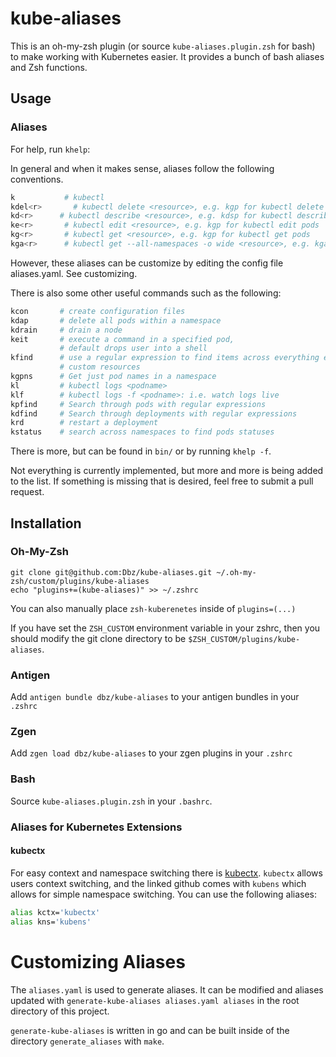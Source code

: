 # kube-aliases

This is an oh-my-zsh plugin (or source `kube-aliases.plugin.zsh` for bash) to
make working with Kubernetes easier. It provides a bunch of bash aliases and
Zsh functions. 

## Usage

### Aliases

For help, run `khelp`:

In general and when it makes sense, aliases follow the following conventions.

```bash
k           # kubectl
kdel<r>       # kubectl delete <resource>, e.g. kgp for kubectl delete pods
kd<r>      # kubectl describe <resource>, e.g. kdsp for kubectl describe pod
ke<r>       # kubectl edit <resource>, e.g. kgp for kubectl edit pods
kg<r>       # kubectl get <resource>, e.g. kgp for kubectl get pods
kga<r>      # kubectl get --all-namespaces -o wide <resource>, e.g. kgap for kubectl --all-namespaces -o wide get pods
```

However, these aliases can be customize by editing the config file
aliases.yaml. See customizing.

There is also some other useful commands such as the following:

```bash
kcon       # create configuration files
kdap       # delete all pods within a namespace
kdrain     # drain a node
keit       # execute a command in a specified pod,
           # default drops user into a shell
kfind      # use a regular expression to find items across everything except
           # custom resources
kgpns      # Get just pod names in a namespace
kl         # kubectl logs <podname>
klf        # kubectl logs -f <podname>: i.e. watch logs live
kpfind     # Search through pods with regular expressions
kdfind     # Search through deployments with regular expressions
krd        # restart a deployment
kstatus    # search across namespaces to find pods statuses
```
There is more, but can be found in `bin/` or by running `khelp -f`.

Not everything is currently implemented, but more and more is being added to
the list. If something is missing that is desired, feel free to submit a pull
request.


## Installation

### Oh-My-Zsh

```
git clone git@github.com:Dbz/kube-aliases.git ~/.oh-my-zsh/custom/plugins/kube-aliases
echo "plugins+=(kube-aliases)" >> ~/.zshrc
```

You can also manually place `zsh-kuberenetes` inside of `plugins=(...)`

If you have set the `ZSH_CUSTOM` environment variable in your zshrc, then you should modify the git clone directory to be `$ZSH_CUSTOM/plugins/kube-aliases`.

### Antigen

Add `antigen bundle dbz/kube-aliases` to your antigen bundles in your `.zshrc`

### Zgen

Add `zgen load dbz/kube-aliases` to your zgen plugins in your `.zshrc`

### Bash

Source `kube-aliases.plugin.zsh` in your `.bashrc`.

### Aliases for Kubernetes Extensions

#### kubectx
For easy context and namespace switching there is
[kubectx](https://github.com/ahmetb/kubectx). `kubectx` allows users context
switching, and the linked github comes with `kubens` which allows for simple
namespace switching. You can use the following aliases:

```bash
alias kctx='kubectx'
alias kns='kubens'
```

# Customizing Aliases

The `aliases.yaml` is used to generate aliases. It can be modified and aliases
updated with `generate-kube-aliases aliases.yaml aliases` in the root directory of this project. 

`generate-kube-aliases` is written in go and can be built inside of the directory
`generate_aliases` with `make`.
